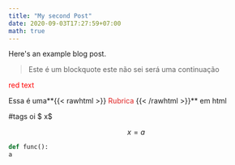 ```yaml
---
title: "My second Post"
date: 2020-09-03T17:27:59+07:00
math: true
---
```

<style>
.red {color: red}
</style>

Here's an example blog post.

> Este é um blockquote
> este não sei será uma continuação

<p class="red">red text</p>

Essa é uma**{{< rawhtml >}}
<span style="color: #e01f1f;">  Rubrica </span>
{{< /rawhtml >}}** em html

#tags  oi $ x$

$$x=a$$

```python 
def func():
a
```


